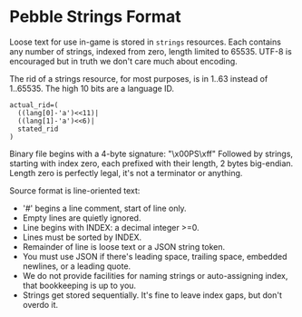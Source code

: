 # Pebble Strings Format

Loose text for use in-game is stored in `strings` resources.
Each contains any number of strings, indexed from zero, length limited to 65535.
UTF-8 is encouraged but in truth we don't care much about encoding.

The rid of a strings resource, for most purposes, is in 1..63 instead of 1..65535.
The high 10 bits are a language ID.
```
actual_rid=(
  ((lang[0]-'a')<<11)|
  ((lang[1]-'a')<<6)|
  stated_rid
)
```

Binary file begins with a 4-byte signature: "\x00PS\xff"
Followed by strings, starting with index zero, each prefixed with their length, 2 bytes big-endian.
Length zero is perfectly legal, it's not a terminator or anything.

Source format is line-oriented text:
- '#' begins a line comment, start of line only.
- Empty lines are quietly ignored.
- Line begins with INDEX: a decimal integer >=0.
- Lines must be sorted by INDEX.
- Remainder of line is loose text or a JSON string token.
- You must use JSON if there's leading space, trailing space, embedded newlines, or a leading quote.
- We do not provide facilities for naming strings or auto-assigning index, that bookkeeping is up to you.
- Strings get stored sequentially. It's fine to leave index gaps, but don't overdo it.

